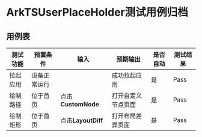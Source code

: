 # ArkTSUserPlaceHolder测试用例归档

## 用例表

| 测试功能 | 预置条件     | 输入              | 预期输出         | 是否自动 | 测试结果 |
| -------- | ------------ | ----------------- |--------------| -------- | -------- |
| 拉起应用 | 设备正常运行 |                   | 成功拉起应用       | 是       | Pass     |
| 绘制路径 | 位于首页     | 点击**CustomNode** | 打开自定义节点页面    | 是       | Pass     |
| 绘制矩形 | 位于首页     | 点击**LayoutDiff** | 打开布局差异页面     | 是       | Pass     |

